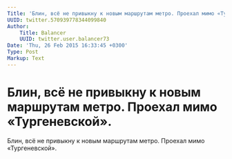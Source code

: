 ```yaml
---
Title: 'Блин, всё не привыкну к новым маршрутам метро. Проехал мимо «Тургеневской».'
UUID: twitter.570939778344099840
Author:
    Title: Balancer
    UUID: twitter.user.balancer73
Date: 'Thu, 26 Feb 2015 16:33:45 +0300'
Type: Post
Markup: Text
---
```


# Блин, всё не привыкну к новым маршрутам метро. Проехал мимо «Тургеневской».

Блин, всё не привыкну к новым маршрутам метро. Проехал мимо
«Тургеневской».